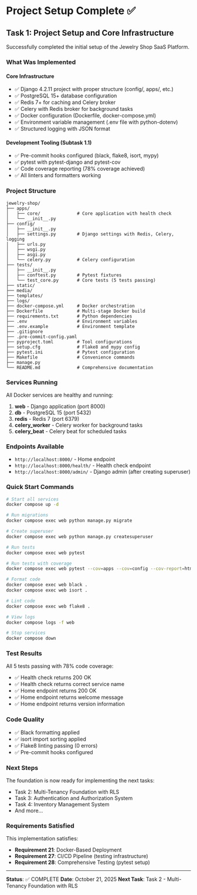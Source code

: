 # Project Setup Complete ✅

## Task 1: Project Setup and Core Infrastructure

Successfully completed the initial setup of the Jewelry Shop SaaS Platform.

### What Was Implemented

#### Core Infrastructure
- ✅ Django 4.2.11 project with proper structure (config/, apps/, etc.)
- ✅ PostgreSQL 15+ database configuration
- ✅ Redis 7+ for caching and Celery broker
- ✅ Celery with Redis broker for background tasks
- ✅ Docker configuration (Dockerfile, docker-compose.yml)
- ✅ Environment variable management (.env file with python-dotenv)
- ✅ Structured logging with JSON format

#### Development Tooling (Subtask 1.1)
- ✅ Pre-commit hooks configured (black, flake8, isort, mypy)
- ✅ pytest with pytest-django and pytest-cov
- ✅ Code coverage reporting (78% coverage achieved)
- ✅ All linters and formatters working

### Project Structure

```
jewelry-shop/
├── apps/
│   ├── core/              # Core application with health check
│   └── __init__.py
├── config/
│   ├── __init__.py
│   ├── settings.py        # Django settings with Redis, Celery, logging
│   ├── urls.py
│   ├── wsgi.py
│   ├── asgi.py
│   └── celery.py          # Celery configuration
├── tests/
│   ├── __init__.py
│   ├── conftest.py        # Pytest fixtures
│   └── test_core.py       # Core tests (5 tests passing)
├── static/
├── media/
├── templates/
├── logs/
├── docker-compose.yml     # Docker orchestration
├── Dockerfile             # Multi-stage Docker build
├── requirements.txt       # Python dependencies
├── .env                   # Environment variables
├── .env.example           # Environment template
├── .gitignore
├── .pre-commit-config.yaml
├── pyproject.toml         # Tool configurations
├── setup.cfg              # Flake8 and mypy config
├── pytest.ini             # Pytest configuration
├── Makefile               # Convenience commands
├── manage.py
└── README.md              # Comprehensive documentation
```

### Services Running

All Docker services are healthy and running:

1. **web** - Django application (port 8000)
2. **db** - PostgreSQL 15 (port 5432)
3. **redis** - Redis 7 (port 6379)
4. **celery_worker** - Celery worker for background tasks
5. **celery_beat** - Celery beat for scheduled tasks

### Endpoints Available

- `http://localhost:8000/` - Home endpoint
- `http://localhost:8000/health/` - Health check endpoint
- `http://localhost:8000/admin/` - Django admin (after creating superuser)

### Quick Start Commands

```bash
# Start all services
docker compose up -d

# Run migrations
docker compose exec web python manage.py migrate

# Create superuser
docker compose exec web python manage.py createsuperuser

# Run tests
docker compose exec web pytest

# Run tests with coverage
docker compose exec web pytest --cov=apps --cov=config --cov-report=html

# Format code
docker compose exec web black .
docker compose exec web isort .

# Lint code
docker compose exec web flake8 .

# View logs
docker compose logs -f web

# Stop services
docker compose down
```

### Test Results

All 5 tests passing with 78% code coverage:

- ✅ Health check returns 200 OK
- ✅ Health check returns correct service name
- ✅ Home endpoint returns 200 OK
- ✅ Home endpoint returns welcome message
- ✅ Home endpoint returns version information

### Code Quality

- ✅ Black formatting applied
- ✅ isort import sorting applied
- ✅ Flake8 linting passing (0 errors)
- ✅ Pre-commit hooks configured

### Next Steps

The foundation is now ready for implementing the next tasks:

- Task 2: Multi-Tenancy Foundation with RLS
- Task 3: Authentication and Authorization System
- Task 4: Inventory Management System
- And more...

### Requirements Satisfied

This implementation satisfies:
- **Requirement 21**: Docker-Based Deployment
- **Requirement 27**: CI/CD Pipeline (testing infrastructure)
- **Requirement 28**: Comprehensive Testing (pytest setup)

---

**Status**: ✅ COMPLETE
**Date**: October 21, 2025
**Next Task**: Task 2 - Multi-Tenancy Foundation with RLS
